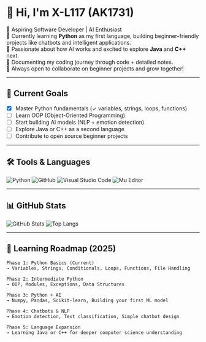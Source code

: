# 👋 Hi, I'm X-L117 (AK1731)

🧠 Aspiring Software Developer | AI Enthusiast  
🐍 Currently learning **Python** as my first language, building beginner-friendly projects like chatbots and intelligent applications.  
🧩 Passionate about how AI works and excited to explore **Java** and **C++** next.  
📝 Documenting my coding journey through code + detailed notes.  
🤝 Always open to collaborate on beginner projects and grow together!

---

## 🚀 Current Goals

- [x] Master Python fundamentals (✓ variables, strings, loops, functions)
- [ ] Learn OOP (Object-Oriented Programming)
- [ ] Start building AI models (NLP + emotion detection)
- [ ] Explore Java or C++ as a second language
- [ ] Contribute to open source beginner projects

---

## 🛠️ Tools & Languages

![Python](https://img.shields.io/badge/Python-3776AB?style=for-the-badge&logo=python&logoColor=white)
![GitHub](https://img.shields.io/badge/GitHub-181717?style=for-the-badge&logo=github)
![Visual Studio Code](https://img.shields.io/badge/VS%20Code-007ACC?style=for-the-badge&logo=visual-studio-code)
![Mu Editor](https://img.shields.io/badge/Mu%20Editor-FDCC00?style=for-the-badge&logo=python)

---

## 📊 GitHub Stats

![GitHub Stats](https://github-readme-stats.vercel.app/api?username=X-L117&show_icons=true&theme=tokyonight)
![Top Langs](https://github-readme-stats.vercel.app/api/top-langs/?username=X-L117&layout=compact&theme=tokyonight)

---

## 🧭 Learning Roadmap (2025)

```plaintext
Phase 1: Python Basics (Current)
→ Variables, Strings, Conditionals, Loops, Functions, File Handling

Phase 2: Intermediate Python
→ OOP, Modules, Exceptions, Data Structures

Phase 3: Python + AI
→ Numpy, Pandas, Scikit-learn, Building your first ML model

Phase 4: Chatbots & NLP
→ Emotion detection, Text classification, Simple chatbot design

Phase 5: Language Expansion
→ Learning Java or C++ for deeper computer science understanding
